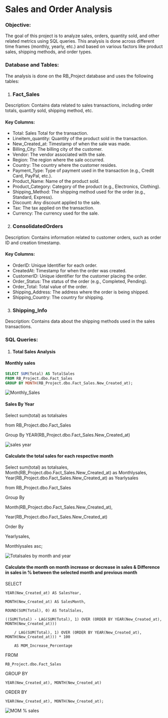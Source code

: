 # Sales and Order Analysis


### Objective:

The goal of this project is to analyze sales, orders, quantity sold, and other related metrics using SQL queries. This analysis is done across different time frames (monthly, yearly, etc.) and based on various factors like product sales, shipping methods, and order types.

### Database and Tables:
The analysis is done on the RB_Project database and uses the following tables:

1. ### Fact_Sales
Description: Contains data related to sales transactions, including order totals, quantity sold, shipping method, etc.

#### Key Columns:

- Total: Sales Total for the transaction.
- Lineitem_quantity: Quantity of the product sold in the transaction.
- New_Created_at: Timestamp of when the sale was made.
- Billing_City: The billing city of the customer.
- Vendor: The vendor associated with the sale.
- Region: The region where the sale occurred.
- Country: The country where the customer resides.
- Payment_Type: Type of payment used in the transaction (e.g., Credit Card, PayPal, etc.).
- Product_Name: Name of the product sold.
- Product_Category: Category of the product (e.g., Electronics, Clothing).
- Shipping_Method: The shipping method used for the order (e.g., Standard, Express).
- Discount: Any discount applied to the sale.
- Tax: The tax applied on the transaction.
- Currency: The currency used for the sale.


2. ### ConsolidatedOrders
Description: Contains information related to customer orders, such as order ID and creation timestamp.

#### Key Columns:

- OrderID: Unique Identifier for each order.
- CreatedAt: Timestamp for when the order was created.
- CustomerID: Unique identifier for the customer placing the order.
- Order_Status: The status of the order (e.g., Completed, Pending).
- Order_Total: Total value of the order.
- Shipping_Address: The address where the order is being shipped.
- Shipping_Country: The country for shipping.

3. ### Shipping_Info
Description: Contains data about the shipping methods used in the sales transactions.

### SQL Queries:
1. #### Total Sales Analysis

#### Monthly sales

```sql
SELECT SUM(Total) AS TotalSales
FROM RB_Project.dbo.Fact_Sales
GROUP BY MONTH(RB_Project.dbo.Fact_Sales.New_Created_at);
```

![Monthly_Sales](https://github.com/user-attachments/assets/aba4c462-0e46-4745-be39-ec3a7739d53f)

 #### Sales By Year

 Select sum(total) as totalsales
 
 from RB_Project.dbo.Fact_Sales
 
 Group By YEAR(RB_Project.dbo.Fact_Sales.New_Created_at)

 ![sales year](https://github.com/user-attachments/assets/cac23978-2549-40ef-9342-4577778dbe04)

 #### Calculate the total sales for each respective month

Select sum(total) as totalsales, Month(RB_Project.dbo.Fact_Sales.New_Created_at) as Monthlysales, Year(RB_Project.dbo.Fact_Sales.New_Created_at) as Yearlysales
 
 from RB_Project.dbo.Fact_Sales
 
 Group By 

 Month(RB_Project.dbo.Fact_Sales.New_Created_at),
 
 Year(RB_Project.dbo.Fact_Sales.New_Created_at)

 Order By

 Yearlysales,

 Monthlysales asc;

 ![Totalsales by month and year](https://github.com/user-attachments/assets/a50cfa59-dbcb-4282-8e10-0582e0ddbb56)

 #### Calculate the month on month increase or decrease in sales & Difference in sales in % between the selected month and previous month

 SELECT 
    
    YEAR(New_Created_at) AS SalesYear,
    
    MONTH(New_Created_at) AS SalesMonth,
    
    ROUND(SUM(Total), 0) AS TotalSales,
    
    ((SUM(Total) - LAG(SUM(Total), 1) OVER (ORDER BY YEAR(New_Created_at), MONTH(New_Created_at))) 
       
        / LAG(SUM(Total), 1) OVER (ORDER BY YEAR(New_Created_at), MONTH(New_Created_at))) * 100 
        
        AS MOM_Increase_Percentage

FROM 
    
    RB_Project.dbo.Fact_Sales

GROUP BY 
    
    YEAR(New_Created_at), MONTH(New_Created_at)

ORDER BY 
    
    YEAR(New_Created_at), MONTH(New_Created_at);

![MOM % sales](https://github.com/user-attachments/assets/5c13a89b-8da9-4b0a-9e84-47ec1a59080b)





